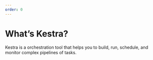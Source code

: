 ```yaml
---
order: 0
---
```


# What’s Kestra?
Kestra is a orchestration tool that helps you to build, run, schedule, and monitor complex pipelines of tasks. 

